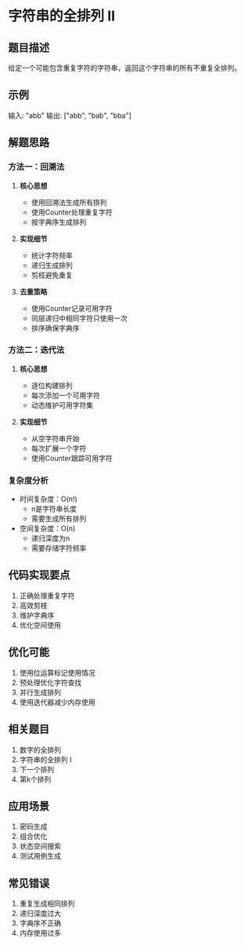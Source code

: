 # 字符串的全排列 II

## 题目描述
给定一个可能包含重复字符的字符串，返回这个字符串的所有不重复全排列。

## 示例
输入: "abb"
输出: ["abb", "bab", "bba"]

## 解题思路

### 方法一：回溯法
1. **核心思想**
   - 使用回溯法生成所有排列
   - 使用Counter处理重复字符
   - 按字典序生成排列

2. **实现细节**
   - 统计字符频率
   - 递归生成排列
   - 剪枝避免重复

3. **去重策略**
   - 使用Counter记录可用字符
   - 同层递归中相同字符只使用一次
   - 排序确保字典序

### 方法二：迭代法
1. **核心思想**
   - 逐位构建排列
   - 每次添加一个可用字符
   - 动态维护可用字符集

2. **实现细节**
   - 从空字符串开始
   - 每次扩展一个字符
   - 使用Counter跟踪可用字符

### 复杂度分析
- 时间复杂度：O(n!)
  - n是字符串长度
  - 需要生成所有排列
- 空间复杂度：O(n)
  - 递归深度为n
  - 需要存储字符频率

## 代码实现要点
1. 正确处理重复字符
2. 高效剪枝
3. 维护字典序
4. 优化空间使用

## 优化可能
1. 使用位运算标记使用情况
2. 预处理优化字符查找
3. 并行生成排列
4. 使用迭代器减少内存使用

## 相关题目
1. 数字的全排列
2. 字符串的全排列 I
3. 下一个排列
4. 第k个排列

## 应用场景
1. 密码生成
2. 组合优化
3. 状态空间搜索
4. 测试用例生成

## 常见错误
1. 重复生成相同排列
2. 递归深度过大
3. 字典序不正确
4. 内存使用过多 